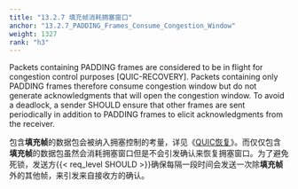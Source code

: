 ```yaml
---
title: "13.2.7 填充帧消耗拥塞窗口"
anchor: "13.2.7_PADDING_Frames_Consume_Congestion_Window"
weight: 1327
rank: "h3"
---
```


Packets containing PADDING frames are considered to be in flight for congestion control purposes [QUIC-RECOVERY]. Packets containing only PADDING frames therefore consume congestion window but do not generate acknowledgments that will open the congestion window. To avoid a deadlock, a sender SHOULD ensure that other frames are sent periodically in addition to PADDING frames to elicit acknowledgments from the receiver. 

包含**填充帧**的数据包会被纳入拥塞控制的考量，详见《[QUIC恢复]()》。而仅仅包含**填充帧**的数据包虽然会消耗拥塞窗口但是不会引发确认来恢复拥塞窗口。为了避免死锁，发送方{{< req_level SHOULD >}}确保每隔一段时间会发送一次除**填充帧**外的其他帧，来引发来自接收方的确认。
